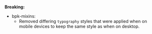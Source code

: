 **Breaking:**

- bpk-mixins:
  - Removed differing `typography` styles that were applied when on mobile devices to keep the same style as when on desktop.